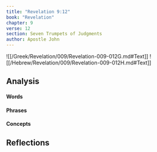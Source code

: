 ```yaml
---
title: "Revelation 9:12"
book: "Revelation"
chapter: 9
verse: 12
section: Seven Trumpets of Judgments
author: Apostle John
---
```

![[/Greek/Revelation/009/Revelation-009-012G.md#Text]]
![[/Hebrew/Revelation/009/Revelation-009-012H.md#Text]]

## Analysis

#### Words

#### Phrases

#### Concepts

## Reflections
